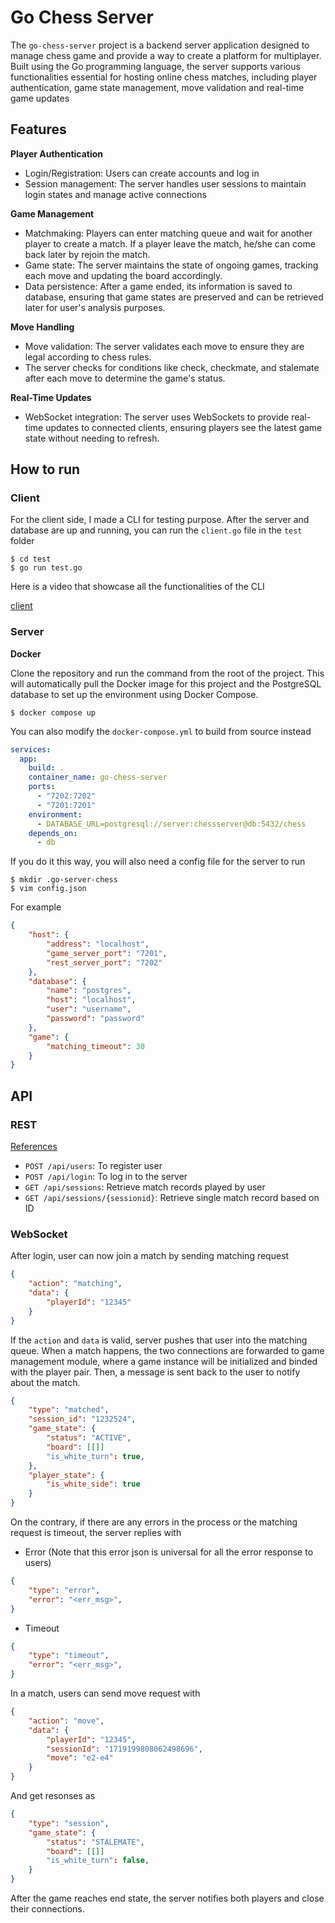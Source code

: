 # Go Chess Server

The ```go-chess-server``` project is a backend server application designed to manage chess game and provide a way to create a platform for multiplayer. Built using the Go programming language, the server supports various functionalities essential for hosting online chess matches, including player authentication, game state management, move validation and real-time game updates

## Features

**Player Authentication**
- Login/Registration: Users can create accounts and log in
- Session management: The server handles user sessions to maintain login states and manage active connections

**Game Management**
- Matchmaking: Players can enter matching queue and wait for another player to create a match. If a player leave the match, he/she can come back later by rejoin the match.
- Game state: The server maintains the state of ongoing games, tracking each move and updating the board accordingly.
- Data persistence: After a game ended, its information is saved to database, ensuring that game states are preserved and can be retrieved later for user's analysis purposes.
  
**Move Handling**
- Move validation: The server validates each move to ensure they are legal according to chess rules.
- The server checks for conditions like check, checkmate, and stalemate after each move to determine the game's status.
  
**Real-Time Updates**
- WebSocket integration: The server uses WebSockets to provide real-time updates to connected clients, ensuring players see the latest game state without needing to refresh.

## How to run

### Client

For the client side, I made a CLI for testing purpose. After the server and database are up and running, you can run the ```client.go``` file in the ```test``` folder
```console
$ cd test
$ go run test.go
```

Here is a video that showcase all the functionalities of the CLI

[client](https://github.com/yelaco/go-chess-server/assets/100106895/434673b4-817b-4423-97d0-39a22cecd751)

### Server

**Docker**

Clone the repository and run the command from the root of the project. This will automatically pull the Docker image for this project and the PostgreSQL database to set up the environment using Docker Compose.
```console
$ docker compose up
```

You can also modify the ```docker-compose.yml``` to build from source instead
```yml
services:
  app:
    build: .
    container_name: go-chess-server
    ports:
      - "7202:7202"
      - "7201:7201"
    environment:
      - DATABASE_URL=postgresql://server:chessserver@db:5432/chess
    depends_on:
      - db
```
If you do it this way, you will also need a config file for the server to run
```console
$ mkdir .go-server-chess
$ vim config.json
```
For example
```json
{
    "host": {
        "address": "localhost",
        "game_server_port": "7201",
        "rest_server_port": "7202"
    },
    "database": {
        "name": "postgres",
        "host": "localhost",
        "user": "username",
        "password": "password"
    },
    "game": {
        "matching_timeout": 30
    }
}
```

## API

### REST

 [References](https://documenter.getpostman.com/view/30874401/2sA3duEsiX)
 
- ```POST /api/users```: To register user
- ```POST /api/login```: To log in to the server
- ```GET /api/sessions```: Retrieve match records played by user
- ```GET /api/sessions/{sessionid}```: Retrieve single match record based on ID

### WebSocket

After login, user can now join a match by sending matching request
```json
{
    "action": "matching",
    "data": {
        "playerId": "12345"
    }
}
```

If the ```action``` and ```data``` is valid, server pushes that user into the matching queue. When a match happens, the two connections are forwarded to game management module, where a game instance will be initialized and binded with the player pair. Then, a message is sent back to the user to notify about the match.
```json
{
    "type": "matched",
    "session_id": "1232524",
    "game_state": {
        "status": "ACTIVE",
        "board": [[]]
        "is_white_turn": true,
    },
    "player_state": {
        "is_white_side": true
    }
}
```

On the contrary, if there are any errors in the process or the matching request is timeout, the server replies with
- Error (Note that this error json is universal for all the error response to users)
```json
{
    "type": "error",
    "error": "<err_msg>",
}
```

- Timeout
```json
{
    "type": "timeout",
    "error": "<err_msg>",
}
```

In a match, users can send move request with 
```json
{
    "action": "move",
    "data": {
        "playerId": "12345",
        "sessionId": "1719199808062498696",
        "move": "e2-e4"
    }
}
```

And get resonses as 
```json
{
    "type": "session",
    "game_state": {
        "status": "STALEMATE",
        "board": [[]]
        "is_white_turn": false,
    }
}
```

After the game reaches end state, the server notifies both players and close their connections.

